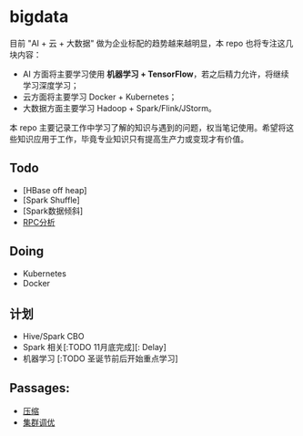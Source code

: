 # bigdata
目前 "AI + 云 + 大数据" 做为企业标配的趋势越来越明显，本 repo 也将专注这几块内容：

- AI 方面将主要学习使用 **机器学习 + TensorFlow**，若之后精力允许，将继续学习深度学习；
- 云方面将主要学习 Docker + Kubernetes；
- 大数据方面主要学习 Hadoop + Spark/Flink/JStorm。

本 repo 主要记录工作中学习了解的知识与遇到的问题，权当笔记使用。希望将这些知识应用于工作，毕竟专业知识只有提高生产力或变现才有价值。

## Todo
- [HBase off heap]
- [Spark Shuffle]
- [Spark数据倾斜]
- [RPC分析](java/rpc.md)

## Doing
- Kubernetes
- Docker

## 计划
- Hive/Spark CBO
- Spark 相关[:TODO 11月底完成][: Delay]
- 机器学习 [:TODO 圣诞节前后开始重点学习]

## Passages:
- [压缩](hadoop/hdfs/compression.md)
- [集群调优](hadoop/hdfs/tune.md)

